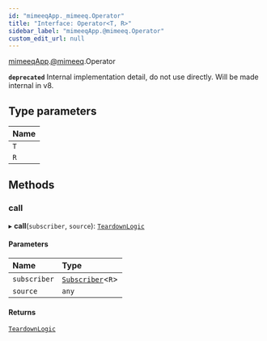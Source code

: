 ```yaml
---
id: "mimeeqApp._mimeeq.Operator"
title: "Interface: Operator<T, R>"
sidebar_label: "mimeeqApp.@mimeeq.Operator"
custom_edit_url: null
---
```


[mimeeqApp](../modules/mimeeqApp.md).[@mimeeq](../namespaces/mimeeqApp._mimeeq.md).Operator

**`deprecated`** Internal implementation detail, do not use directly. Will be made internal in v8.

## Type parameters

| Name |
| :------ |
| `T` |
| `R` |

## Methods

### call

▸ **call**(`subscriber`, `source`): [`TeardownLogic`](../namespaces/mimeeqApp._mimeeq.md#teardownlogic)

#### Parameters

| Name | Type |
| :------ | :------ |
| `subscriber` | [`Subscriber`](../classes/mimeeqApp._mimeeq.Subscriber.md)<`R`\> |
| `source` | `any` |

#### Returns

[`TeardownLogic`](../namespaces/mimeeqApp._mimeeq.md#teardownlogic)
